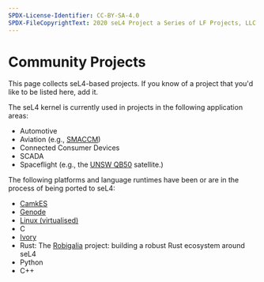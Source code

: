 ```yaml
---
SPDX-License-Identifier: CC-BY-SA-4.0
SPDX-FileCopyrightText: 2020 seL4 Project a Series of LF Projects, LLC.
---
```


# Community Projects

This page collects seL4-based projects. If you know of a project that
you'd like to be listed here, add it.

The seL4 kernel is currently used in projects in the following application areas:

- Automotive
- Aviation (e.g.,
        [SMACCM](https://trustworthy.systems/projects/TS/SMACCM/))
- Connected Consumer Devices
- SCADA
- Spaceflight (e.g., the
        [UNSW QB50](https://trustworthy.systems/projects/TS/qb50) satellite.)

The following platforms and language runtimes have been or are in the
process of being ported to seL4:

- [CamkES](https://trustworthy.systems/projects/TS/trustcomp)
- [Genode](http://genode.org/about/index)
- [Linux (virtualised)](https://trustworthy.systems/projects/TS/virtualisation/about)
- C
- [Ivory](http://ivorylang.org/ivory-introduction.html)
- Rust: The [Robigalia](https://robigalia.org/) project:
      building a robust Rust ecosystem around seL4
- Python
- C++

